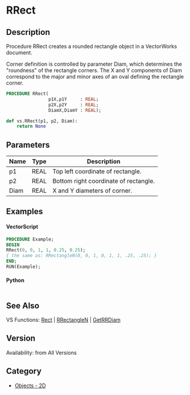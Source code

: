 # RRect

## Description
Procedure RRect creates a rounded rectangle object in a VectorWorks document.

Corner definition is controlled by parameter Diam, which determines the &quot;roundness&quot; of the rectangle corners. The X and Y components of Diam correspond to the major and minor axes of an oval defining the rectangle corner.

```pascal
PROCEDURE RRect(
				p1X,p1Y     : REAL;
				p2X,p2Y     : REAL;
				DiamX,DiamY : REAL);
```

```python
def vs.RRect(p1, p2, Diam):
    return None
```

## Parameters
|Name|Type|Description|
|---|---|---|
|p1|REAL|Top left coordinate of rectangle.|
|p2|REAL|Bottom right coordinate of rectangle.|
|Diam|REAL|X and Y diameters of corner.|

## Examples
#### VectorScript ####
```pascal
PROCEDURE Example;
BEGIN
RRect(0, 0, 1, 1, 0.25, 0.25);
{ the same as: RRectangleN(0, 0, 1, 0, 1, 1, .25, .25); }
END;
RUN(Example);
```
#### Python ####
```python

```

## See Also
VS Functions:
[Rect](Rect.md) 
| [RRectangleN](RRectangleN.md) 
| [GetRRDiam](GetRRDiam.md)

## Version
Availability: from All Versions

## Category
* [Objects - 2D](../Categories/Objects%20-%202D.md)
